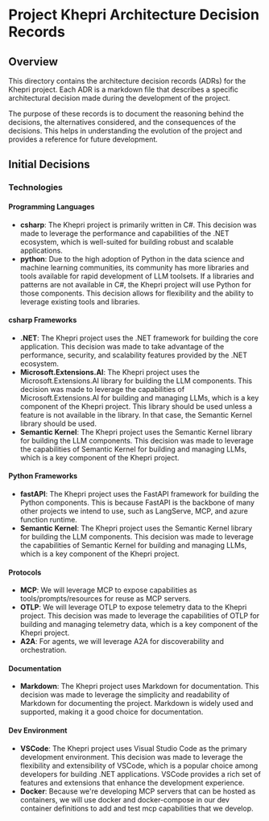 # Project Khepri Architecture Decision Records

## Overview

This directory contains the architecture decision records (ADRs) for the Khepri project. Each ADR is a markdown file that describes a specific architectural decision made during the development of the project.

The purpose of these records is to document the reasoning behind the decisions, the alternatives considered, and the consequences of the decisions. This helps in understanding the evolution of the project and provides a reference for future development.

## Initial Decisions

### Technologies

#### Programming Languages

- **csharp**: The Khepri project is primarily written in C#. This decision was made to leverage the performance and capabilities of the .NET ecosystem, which is well-suited for building robust and scalable applications.
- **python**: Due to the high adoption of Python in the data science and machine learning communities, its community has more libraries and tools available for rapid development of LLM toolsets. If a libraries and patterns are not available in C#, the Khepri project will use Python for those components. This decision allows for flexibility and the ability to leverage existing tools and libraries.

#### csharp Frameworks

- **.NET**: The Khepri project uses the .NET framework for building the core application. This decision was made to take advantage of the performance, security, and scalability features provided by the .NET ecosystem.
- **Microsoft.Extensions.AI**: The Khepri project uses the Microsoft.Extensions.AI library for building the LLM components. This decision was made to leverage the capabilities of Microsoft.Extensions.AI for building and managing LLMs, which is a key component of the Khepri project. This library should be used unless a feature is not available in the library. In that case, the Semantic Kernel library should be used.
- **Semantic Kernel**: The Khepri project uses the Semantic Kernel library for building the LLM components. This decision was made to leverage the capabilities of Semantic Kernel for building and managing LLMs, which is a key component of the Khepri project.

#### Python Frameworks

- **fastAPI**: The Khepri project uses the FastAPI framework for building the Python components. This is because FastAPI is the backbone of many other projects we intend to use, such as LangServe, MCP, and azure function runtime.
- **Semantic Kernel**: The Khepri project uses the Semantic Kernel library for building the LLM components. This decision was made to leverage the capabilities of Semantic Kernel for building and managing LLMs, which is a key component of the Khepri project.

#### Protocols

- **MCP**: We will leverage MCP to expose capabilities as tools/prompts/resources for reuse as MCP servers.
- **OTLP**: We will leverage OTLP to expose telemetry data to the Khepri project. This decision was made to leverage the capabilities of OTLP for building and managing telemetry data, which is a key component of the Khepri project.
- **A2A**: For agents, we will leverage A2A for discoverability and orchestration.

#### Documentation

- **Markdown**: The Khepri project uses Markdown for documentation. This decision was made to leverage the simplicity and readability of Markdown for documenting the project. Markdown is widely used and supported, making it a good choice for documentation.

#### Dev Environment

- **VSCode**: The Khepri project uses Visual Studio Code as the primary development environment. This decision was made to leverage the flexibility and extensibility of VSCode, which is a popular choice among developers for building .NET applications. VSCode provides a rich set of features and extensions that enhance the development experience.
- **Docker**: Because we're developing MCP servers that can be hosted as containers, we will use docker and docker-compose in our dev container definitions to add and test mcp capabilities that we develop.